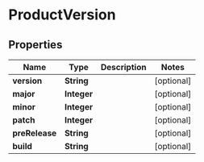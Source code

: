 

# ProductVersion


## Properties

| Name | Type | Description | Notes |
|------------ | ------------- | ------------- | -------------|
|**version** | **String** |  |  [optional] |
|**major** | **Integer** |  |  [optional] |
|**minor** | **Integer** |  |  [optional] |
|**patch** | **Integer** |  |  [optional] |
|**preRelease** | **String** |  |  [optional] |
|**build** | **String** |  |  [optional] |



